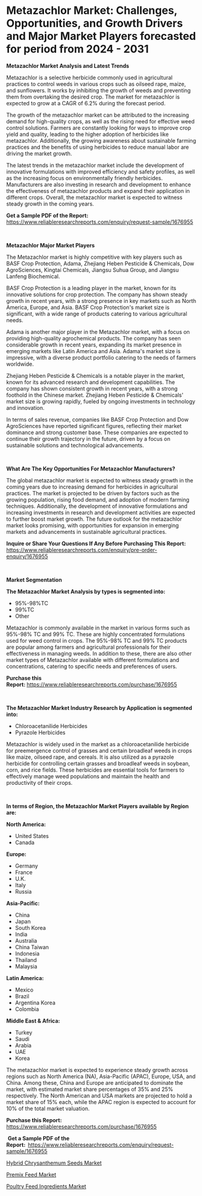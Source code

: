 <p><h1>Metazachlor Market: Challenges, Opportunities, and Growth Drivers and Major Market Players forecasted for period from 2024 - 2031</h1></p><p><strong>Metazachlor Market Analysis and Latest Trends</strong></p>
<p><p>Metazachlor is a selective herbicide commonly used in agricultural practices to control weeds in various crops such as oilseed rape, maize, and sunflowers. It works by inhibiting the growth of weeds and preventing them from overtaking the desired crop. The market for metazachlor is expected to grow at a CAGR of 6.2% during the forecast period.</p><p>The growth of the metazachlor market can be attributed to the increasing demand for high-quality crops, as well as the rising need for effective weed control solutions. Farmers are constantly looking for ways to improve crop yield and quality, leading to the higher adoption of herbicides like metazachlor. Additionally, the growing awareness about sustainable farming practices and the benefits of using herbicides to reduce manual labor are driving the market growth.</p><p>The latest trends in the metazachlor market include the development of innovative formulations with improved efficiency and safety profiles, as well as the increasing focus on environmentally friendly herbicides. Manufacturers are also investing in research and development to enhance the effectiveness of metazachlor products and expand their application in different crops. Overall, the metazachlor market is expected to witness steady growth in the coming years.</p></p>
<p><strong>Get a Sample PDF of the Report:&nbsp;</strong> <a href="https://www.reliableresearchreports.com/enquiry/request-sample/1676955">https://www.reliableresearchreports.com/enquiry/request-sample/1676955</a></p>
<p>&nbsp;</p>
<p><strong>Metazachlor Major Market Players</strong></p>
<p><p>The Metazachlor market is highly competitive with key players such as BASF Crop Protection, Adama, Zhejiang Heben Pesticide & Chemicals, Dow AgroSciences, Kingtai Chemicals, Jiangsu Suhua Group, and Jiangsu Lanfeng Biochemical. </p><p>BASF Crop Protection is a leading player in the market, known for its innovative solutions for crop protection. The company has shown steady growth in recent years, with a strong presence in key markets such as North America, Europe, and Asia. BASF Crop Protection's market size is significant, with a wide range of products catering to various agricultural needs.</p><p>Adama is another major player in the Metazachlor market, with a focus on providing high-quality agrochemical products. The company has seen considerable growth in recent years, expanding its market presence in emerging markets like Latin America and Asia. Adama's market size is impressive, with a diverse product portfolio catering to the needs of farmers worldwide.</p><p>Zhejiang Heben Pesticide & Chemicals is a notable player in the market, known for its advanced research and development capabilities. The company has shown consistent growth in recent years, with a strong foothold in the Chinese market. Zhejiang Heben Pesticide & Chemicals' market size is growing rapidly, fueled by ongoing investments in technology and innovation.</p><p>In terms of sales revenue, companies like BASF Crop Protection and Dow AgroSciences have reported significant figures, reflecting their market dominance and strong customer base. These companies are expected to continue their growth trajectory in the future, driven by a focus on sustainable solutions and technological advancements.</p></p>
<p>&nbsp;</p>
<p><strong>What Are The Key Opportunities For Metazachlor Manufacturers?</strong></p>
<p><p>The global metazachlor market is expected to witness steady growth in the coming years due to increasing demand for herbicides in agricultural practices. The market is projected to be driven by factors such as the growing population, rising food demand, and adoption of modern farming techniques. Additionally, the development of innovative formulations and increasing investments in research and development activities are expected to further boost market growth. The future outlook for the metazachlor market looks promising, with opportunities for expansion in emerging markets and advancements in sustainable agricultural practices.</p></p>
<p><strong>Inquire or Share Your Questions If Any Before Purchasing This Report:</strong> <a href="https://www.reliableresearchreports.com/enquiry/pre-order-enquiry/1676955">https://www.reliableresearchreports.com/enquiry/pre-order-enquiry/1676955</a></p>
<p>&nbsp;</p>
<p><strong>Market Segmentation</strong></p>
<p><strong>The Metazachlor Market Analysis by types is segmented into:</strong></p>
<p><ul><li>95%-98%TC</li><li>99%TC</li><li>Other</li></ul></p>
<p><p>Metazachlor is commonly available in the market in various forms such as 95%-98% TC and 99% TC. These are highly concentrated formulations used for weed control in crops. The 95%-98% TC and 99% TC products are popular among farmers and agricultural professionals for their effectiveness in managing weeds. In addition to these, there are also other market types of Metazachlor available with different formulations and concentrations, catering to specific needs and preferences of users.</p></p>
<p><strong>Purchase this Report:&nbsp;</strong><a href="https://www.reliableresearchreports.com/purchase/1676955">https://www.reliableresearchreports.com/purchase/1676955</a></p>
<p>&nbsp;</p>
<p><strong>The Metazachlor Market Industry Research by Application is segmented into:</strong></p>
<p><ul><li>Chloroacetanilide Herbicides</li><li>Pyrazole Herbicides</li></ul></p>
<p><p>Metazachlor is widely used in the market as a chloroacetanilide herbicide for preemergence control of grasses and certain broadleaf weeds in crops like maize, oilseed rape, and cereals. It is also utilized as a pyrazole herbicide for controlling certain grasses and broadleaf weeds in soybean, corn, and rice fields. These herbicides are essential tools for farmers to effectively manage weed populations and maintain the health and productivity of their crops.</p></p>
<p>&nbsp;</p>
<p><strong>In terms of Region, the Metazachlor Market Players available by Region are:</strong></p>
<p>
    <p> <strong> North America: </strong>
        <ul>
            <li>United States</li>
            <li>Canada</li>
        </ul>
        </p> 
    <p> <strong> Europe: </strong>
        <ul>
            <li>Germany</li>
            <li>France</li>
            <li>U.K.</li>
            <li>Italy</li>
            <li>Russia</li>
        </ul>
        </p> 
    <p> <strong> Asia-Pacific: </strong>
        <ul>
            <li>China</li>
            <li>Japan</li>
            <li>South Korea</li>
            <li>India</li>
            <li>Australia</li>
            <li>China Taiwan</li>
            <li>Indonesia</li>
            <li>Thailand</li>
            <li>Malaysia</li>
        </ul>
        </p> 
    <p> <strong> Latin America: </strong>
        <ul>
            <li>Mexico</li>
            <li>Brazil</li>
            <li>Argentina Korea</li>
            <li>Colombia</li>
        </ul>
        </p> 
    <p> <strong> Middle East & Africa: </strong>
        <ul>
            <li>Turkey</li>
            <li>Saudi</li>
            <li>Arabia</li>
            <li>UAE</li>
            <li>Korea</li>
        </ul>
    </p>
    </p>
<p><p>The metazachlor market is expected to experience steady growth across regions such as North America (NA), Asia-Pacific (APAC), Europe, USA, and China. Among these, China and Europe are anticipated to dominate the market, with estimated market share percentages of 35% and 25% respectively. The North American and USA markets are projected to hold a market share of 15% each, while the APAC region is expected to account for 10% of the total market valuation.</p></p>
<p><strong>Purchase this Report: </strong><a href="https://www.reliableresearchreports.com/purchase/1676955">https://www.reliableresearchreports.com/purchase/1676955</a></p>
<p>&nbsp;<strong>Get a Sample PDF of the Report:&nbsp;&nbsp;</strong><a href="https://www.reliableresearchreports.com/enquiry/request-sample/1676955">https://www.reliableresearchreports.com/enquiry/request-sample/1676955</a></p>
<p><strong></strong></p>
<p><p><a href="https://github.com/JameTravis/Market-Research-Report-List-4/blob/main/hybrid-chrysanthemum-seeds-market.md">Hybrid Chrysanthemum Seeds Market</a></p><p><a href="https://github.com/pgtimber/Market-Research-Report-List-1/blob/main/premix-feed-market.md">Premix Feed Market</a></p><p><a href="https://github.com/lataunyatinikmelvin59ilbd0dv/Market-Research-Report-List-1/blob/main/poultry-feed-ingredients-market.md">Poultry Feed Ingredients Market</a></p></p>
